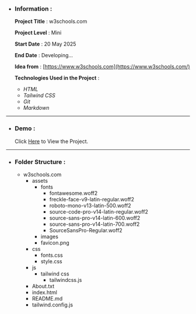 - ### Information :

  **Project Title** : w3schools.com

  **Project Level** : Mini

  **Start Date** : 20 May 2025

  **End Date** : Developing...

  **Idea from** : [https://www.w3schools.com](https://www.w3schools.com/)

  **Technologies Used in the Project** :

  - _HTML_
  - _Tailwind CSS_
  - _Git_
  - _Markdown_

---

- ### Demo :

  Click [Here](https://hojjatgholamzadeh1997.github.io/w3schools.com/) to View the Project.

---

- ### Folder Structure :

  - w3schools.com
    - assets
      - fonts
        - fontawesome.woff2
        - freckle-face-v9-latin-regular.woff2
        - roboto-mono-v13-latin-500.woff2
        - source-code-pro-v14-latin-regular.woff2
        - source-sans-pro-v14-latin-600.woff2
        - source-sans-pro-v14-latin-700.woff2
        - SourceSansPro-Regular.woff2
      - images
      - favicon.png
    - css
      - fonts.css
      - style.css
    - js
      - tailwind css
        - tailwindcss.js
    - About.txt
    - index.html
    - README.md
    - tailwind.config.js

